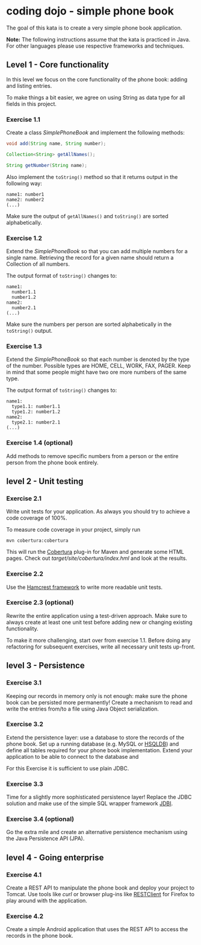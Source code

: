 # coding dojo - simple phone book

The goal of this kata is to create a very simple phone book application. 

**Note:** The following instructions assume that the kata is practiced in Java. For other languages please use
respective frameworks and techniques.


## Level 1 - Core functionality

In this level we focus on the core functionality of the phone book: adding and listing entries.

To make things a bit easier, we agree on using String as data type for all fields in this project.

### Exercise 1.1

Create a class *SimplePhoneBook* and implement the following methods:
``` java
void add(String name, String number);

Collection<String> getAllNames();

String getNumber(String name);
```

Also implement the ```toString()``` method so that it returns output in the following way:
```
name1: number1
name2: number2
(...)
```

Make sure the output of ```getAllNames()``` and  ```toString()``` are sorted alphabetically.

### Exercise 1.2

Extend the *SimplePhoneBook* so that you can add multiple numbers for a single name. Retrieving the record for a given
name should return a Collection of all numbers.

The output format of ```toString()``` changes to:
```
name1:
  number1.1
  number1.2
name2:
  number2.1
(...)
```

Make sure the numbers per person are sorted alphabetically in the ```toString()``` output.

### Exercise 1.3

Extend the *SimplePhoneBook* so that each number is denoted by the type of the number. Possible types are HOME, CELL,
WORK, FAX, PAGER. Keep in mind that some people might have two ore more numbers of the same type.

The output format of ```toString()``` changes to:
```
name1:
  type1.1: number1.1
  type1.2: number1.2
name2:
  type2.1: number2.1
(...)
```

### Exercise 1.4 (optional)

Add methods to remove specific numbers from a person or the entire person from the phone book entirely. 


## level 2 - Unit testing

### Exercise 2.1

Write unit tests for your application. As always you should try to achieve a code coverage of 100%. 

To measure code coverage in your project, simply run
```(bash)
mvn cobertura:cobertura
```

This will run the [Cobertura](http://cobertura.github.io/cobertura/) plug-in for Maven and generate some HTML pages.
Check out *target/site/cobertura/index.hml* and look at the results.

### Exercise 2.2

Use the [Hamcrest framework](http://hamcrest.org/JavaHamcrest/) to write more readable unit tests.

### Exercise 2.3 (optional)

Rewrite the entire application using a test-driven approach. Make sure to always create at least one unit test before
adding new or changing existing functionality.

To make it more challenging, start over from exercise 1.1. Before doing any refactoring for subsequent exercises, write
all necessary unit tests up-front.


## level 3 - Persistence

### Exercise 3.1

Keeping our records in memory only is not enough: make sure the phone book can be persisted more permanently! Create
a mechanism to read and write the entries from/to a file using Java Object serialization.

### Exercise 3.2

Extend the persistence layer: use a database to store the records of the phone book. Set up a running database (e.g.
MySQL or [HSQLDB](http://hsqldb.org)) and define all tables required for your phone book implementation. Extend your
application to be able to connect to the database and 

For this Exercise it is sufficient to use plain JDBC.

### Exercise 3.3

Time for a slightly more sophisticated persistence layer! Replace the JDBC solution and make use of the simple SQL
wrapper framework [JDBI](http://jdbi.org).

### Exercise 3.4 (optional)

Go the extra mile and create an alternative persistence mechanism using the Java Persistence API (JPA).


## level 4 - Going enterprise

### Exercise 4.1

Create a REST API to manipulate the phone book and deploy your project to Tomcat. Use tools like *curl* or browser
plug-ins like [RESTClient](https://addons.mozilla.org/de/firefox/addon/restclient/) for Firefox to play around with
the application.

### Exercise 4.2

Create a simple Android application that uses the REST API to access the records in the phone book.
